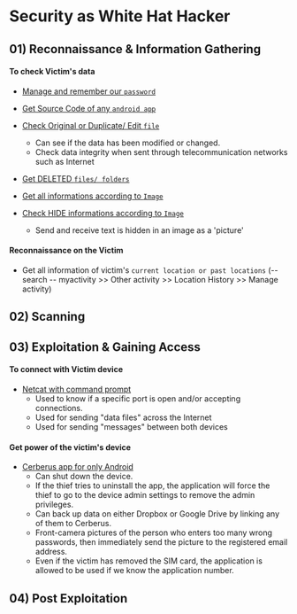 
# Security as White Hat Hacker

## 01) Reconnaissance & Information Gathering

#### To check Victim's data

- [Manage and remember our `password`](https://github.com/denuwan-yasodhana/security/tree/main/To%20check%20Victim's%20data/KeePass)

- [Get Source Code of any `android app`](https://github.com/denuwan-yasodhana/security/tree/main/To%20check%20Victim's%20data/Quickstego)

- [Check Original or Duplicate/ Edit `file`](https://github.com/denuwan-yasodhana/security/tree/main/To%20check%20Victim's%20data/HashCal)

	- Can see if the data has been modified or changed.
	- Check data integrity when sent through telecommunication networks such as Internet

- [Get DELETED `files/ folders`](https://github.com/denuwan-yasodhana/security/tree/main/To%20check%20Victim's%20data/EaseUS)

- [Get all informations according to `Image`](https://metapicz.com)

- [Check HIDE informations according to `Image`](https://github.com/denuwan-yasodhana/security/tree/main/To%20check%20Victim's%20data/Quickstego)
	- Send and receive text is hidden in an image as a 'picture'



#### Reconnaissance on the Victim

- Get all information of victim's `current location or past locations` (-- search -- myactivity >> Other activity >> Location History >> Manage activity)

## 02) Scanning



## 03) Exploitation & Gaining Access

#### To connect with Victim device

- [Netcat with command prompt](https://github.com/Denuwan98/security/tree/main/To%20connect%20with%20Victim%20device/Netcat%20with%20cmd)
	- Used to know if a specific port is open and/or accepting connections.
	- Used for sending "data files" across the Internet
	- Used for sending "messages" between both devices

#### Get power of the victim's device

- [Cerberus app for only Android](https://github.com/denuwan-yasodhana/security/tree/main/Get%20power%20of%20the%20victim's%20device/Cerberus)
	- Can shut down the device.
	- If the thief tries to uninstall the app, the application will force the thief to go to the device admin settings to remove the admin privileges.
	- Can back up data on either Dropbox or Google Drive by linking any of them to Cerberus.
	- Front-camera pictures of the person who enters too many wrong passwords, then immediately send the picture to the registered email address.
	- Even if the victim has removed the SIM card, the application is allowed to be used if we know the application number.

## 04) Post Exploitation







